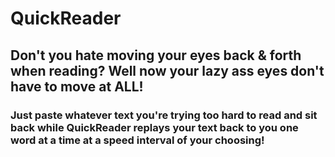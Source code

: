 # QuickReader

## Don't you hate moving your eyes back & forth when reading? Well now your lazy ass eyes don't have to move at ALL!

### Just paste whatever text you're trying too hard to read and sit back while QuickReader replays your text back to you one word at a time at a speed interval of your choosing!
